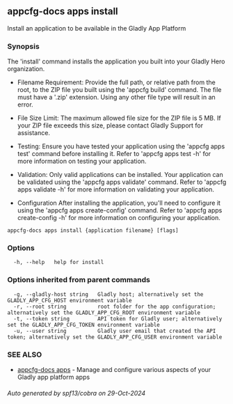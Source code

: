 ## appcfg-docs apps install

Install an application to be available in the Gladly App Platform

### Synopsis

The 'install' command installs the application you built into your Gladly Hero organization.

- Filename Requirement:
  Provide the full path, or relative path from the root, to the ZIP file you built using the 'appcfg build' command. The file must have a '.zip' extension. Using any other file type will result in an error.

- File Size Limit:
  The maximum allowed file size for the ZIP file is 5 MB. If your ZIP file exceeds this size, please contact Gladly Support for assistance.

- Testing:
  Ensure you have tested your application using the 'appcfg apps test' command before installing it. Refer to 'appcfg apps test -h' for more information on testing your application.

- Validation:
  Only valid applications can be installed. Your application can be validated using the 'appcfg apps validate' command. Refer to 'appcfg apps validate -h' for more information on validating your application.

- Configuration
  After installing the application, you'll need to configure it using the 'appcfg apps create-config' command. Refer to 'appcfg apps create-config -h' for more information on configuring your application.


```
appcfg-docs apps install {application filename} [flags]
```

### Options

```
  -h, --help   help for install
```

### Options inherited from parent commands

```
  -g, --gladly-host string   Gladly host; alternatively set the GLADLY_APP_CFG_HOST environment variable
  -r, --root string          root folder for the app configuration; alternatively set the GLADLY_APP_CFG_ROOT environment variable
  -t, --token string         API token for Gladly user; alternatively set the GLADLY_APP_CFG_TOKEN environment variable
  -u, --user string          Gladly user email that created the API token; alternatively set the GLADLY_APP_CFG_USER environment variable
```

### SEE ALSO

* [appcfg-docs apps](appcfg-docs_apps.md)	 - Manage and configure various aspects of your Gladly app platform apps

###### Auto generated by spf13/cobra on 29-Oct-2024
